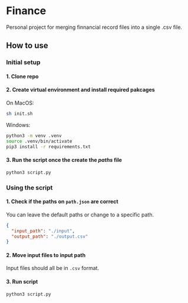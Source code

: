 # Finance

Personal project for merging finnancial record files into a single .csv file.

## How to use

### Initial setup

#### 1. Clone repo

#### 2. Create virtual environment and install required pakcages

On MacOS:

```sh
sh init.sh
```

Windows:

```sh
python3 -m venv .venv
source .venv/bin/activate
pip3 install -r requirements.txt
```

#### 3. Run the script once the create the *paths* file

```sh
python3 script.py
```

### Using the script

#### 1. Check if the paths on `path.json` are correct

You can leave the default paths or change to a specific path.

```json
{
  "input_path": "./input",
  "output_path": "./output.csv"
}
```

#### 2. Move input files to input path

Input files should all be in `.csv` format.

#### 3. Run script

```sh
python3 script.py
```
